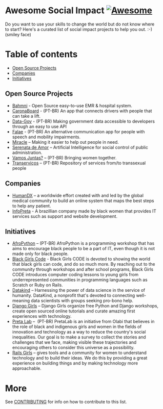 # Awesome Social Impact [![Awesome](https://awesome.re/badge.svg)](https://awesome.re)
Do you want to use your skills to change the world but do not know where to start? Here's a curated list of social impact projects to help you out. :-) (smiley face)

# Table of contents
* [Open Source Projects](#open-source-projects)
* [Companies](#companies)
* [Initiatives](#initiatives)

## Open Source Projects
- [Bahmni](https://github.com/bahmni) - Open Source easy-to-use EMR & hospital system.
- [CaronaBoard](https://github.com/CaronaBoard) - (PT-BR) An app that connects drivers with people that can take a lift.
- [Data-Gov](https://github.com/data-gov/data-gov.github.io) - (PT-BR) Making government data accessible to developers through an easy to use API
- [Falae](https://github.com/marcelorcorrea/falae) - (PT-BR) An alternative communication app for people with speech and mobility impairments.
- [Miracle](https://github.com/OtavioRMachado/miracle-site) – Making it easier to help out people in need.
- [Serenata de Amor](https://github.com/okfn-brasil/serenata-de-amor) – Artificial Intelligence for social control of public administration.
- [Vamos Juntas?](https://github.com/VamosJuntas) – (PT-BR) Bringing women together.
- [Transerviços](https://github.com/ThoughtWorksInc/transervicos) – (PT-BR) Repository of services from/to transsexual people

## Companies
- [HumanDX](https://www.humandx.org/) – a worldwide effort created with and led by the global medical community to build an online system that maps the best steps to help any patient.
- [InfoPreta](http://www.infopreta.com.br/) - A brazillian company made by black women that provides IT services such as support and website development.

## Initiatives

- [AfroPython](http://afropython.org/) – (PT-BR) AfroPython is a programming workshop that has aims to encourage black people to be a part of IT, even though it is not made only for black people.
- [Black Girls Code](http://www.blackgirlscode.com/) - Black Girls CODE is devoted to showing the world that black girls can code, and do so much more. By reaching out to the community through workshops and after school programs, Black Girls CODE introduces computer coding lessons to young girls from underrepresented communities in programming languages such as Scratch or Ruby on Rails. 
- [Datakind](http://www.datakind.org/) – Harnessing the power of data science in the service of humanity. DataKind, a nonprofit that's devoted to connecting well-meaning data scientists with groups seeking pro-bono help.
- [Django Girls](https://djangogirls.org/) – Django Girls organize free Python and Django workshops, create open sourced online tutorials and curate amazing first experiences with technology.
- [Preta Lab](http://pretalab.com/) –  (PT-BR) PretaLab is an initiative from Olabi that believes in the role of black and indigenous girls and women in the fields of innovation and technology as a way to reduce the country's social inequalities. Our goal is to make a survey to collect the stories and challenges that we face, making visible these trajectories and encouraging others to consider this universe as a possibility.
- [Rails Girls](http://railsgirls.com/) – gives tools and a community for women to understand technology and to build their ideas. We do this by providing a great experience on building things and by making technology more approachable.

# More
See [CONTRIBUTING](CONTRIBUTING.md) for info on how to contribute to this list.
